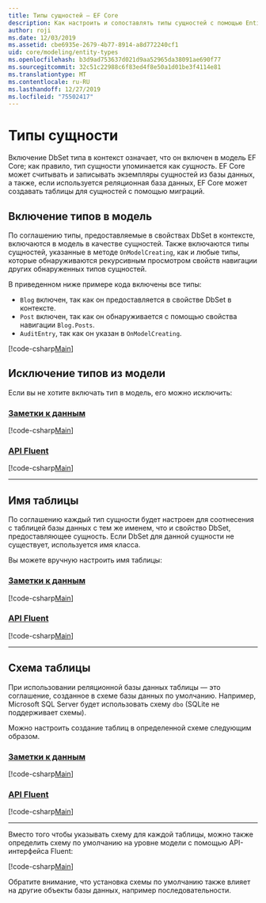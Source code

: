 ```yaml
---
title: Типы сущностей — EF Core
description: Как настроить и сопоставлять типы сущностей с помощью Entity Framework Core
author: roji
ms.date: 12/03/2019
ms.assetid: cbe6935e-2679-4b77-8914-a8d772240cf1
uid: core/modeling/entity-types
ms.openlocfilehash: b3d9ad753637d021d9aa52965da38091ae690f77
ms.sourcegitcommit: 32c51c22988c6f83ed4f8e50a1d01be3f4114e81
ms.translationtype: MT
ms.contentlocale: ru-RU
ms.lasthandoff: 12/27/2019
ms.locfileid: "75502417"
---
```

# <a name="entity-types"></a>Типы сущности

Включение DbSet типа в контекст означает, что он включен в модель EF Core; как правило, тип сущности упоминается как *сущность*. EF Core может считывать и записывать экземпляры сущностей из базы данных, а также, если используется реляционная база данных, EF Core может создавать таблицы для сущностей с помощью миграций.

## <a name="including-types-in-the-model"></a>Включение типов в модель

По соглашению типы, предоставляемые в свойствах DbSet в контексте, включаются в модель в качестве сущностей. Также включаются типы сущностей, указанные в методе `OnModelCreating`, как и любые типы, которые обнаруживаются рекурсивным просмотром свойств навигации других обнаруженных типов сущностей.

В приведенном ниже примере кода включены все типы:

* `Blog` включен, так как он предоставляется в свойстве DbSet в контексте.
* `Post` включен, так как он обнаруживается с помощью свойства навигации `Blog.Posts`.
* `AuditEntry`, так как он указан в `OnModelCreating`.

[!code-csharp[Main](../../../samples/core/Modeling/Conventions/EntityTypes.cs?name=EntityTypes&highlight=3,7,16)]

## <a name="excluding-types-from-the-model"></a>Исключение типов из модели

Если вы не хотите включать тип в модель, его можно исключить:

### <a name="data-annotationstabdata-annotations"></a>[Заметки к данным](#tab/data-annotations)

[!code-csharp[Main](../../../samples/core/Modeling/DataAnnotations/IgnoreType.cs?name=IgnoreType&highlight=1)]

### <a name="fluent-apitabfluent-api"></a>[API Fluent](#tab/fluent-api)

[!code-csharp[Main](../../../samples/core/Modeling/FluentAPI/IgnoreType.cs?name=IgnoreType&highlight=3)]

***

## <a name="table-name"></a>Имя таблицы

По соглашению каждый тип сущности будет настроен для соотнесения с таблицей базы данных с тем же именем, что и свойство DbSet, предоставляющее сущность. Если DbSet для данной сущности не существует, используется имя класса.

Вы можете вручную настроить имя таблицы:

### <a name="data-annotationstabdata-annotations"></a>[Заметки к данным](#tab/data-annotations)

[!code-csharp[Main](../../../samples/core/Modeling/DataAnnotations/TableName.cs?Name=TableName&highlight=1)]

### <a name="fluent-apitabfluent-api"></a>[API Fluent](#tab/fluent-api)

[!code-csharp[Main](../../../samples/core/Modeling/FluentAPI/TableName.cs?Name=TableName&highlight=3-4)]

***

## <a name="table-schema"></a>Схема таблицы

При использовании реляционной базы данных таблицы — это соглашение, созданное в схеме базы данных по умолчанию. Например, Microsoft SQL Server будет использовать схему `dbo` (SQLite не поддерживает схемы).

Можно настроить создание таблиц в определенной схеме следующим образом.

### <a name="data-annotationstabdata-annotations"></a>[Заметки к данным](#tab/data-annotations)

[!code-csharp[Main](../../../samples/core/Modeling/DataAnnotations/TableNameAndSchema.cs?name=TableNameAndSchema&highlight=1)]

### <a name="fluent-apitabfluent-api"></a>[API Fluent](#tab/fluent-api)

[!code-csharp[Main](../../../samples/core/Modeling/FluentAPI/TableNameAndSchema.cs?name=TableNameAndSchema&highlight=3-4)]

***

Вместо того чтобы указывать схему для каждой таблицы, можно также определить схему по умолчанию на уровне модели с помощью API-интерфейса Fluent:

[!code-csharp[Main](../../../samples/core/Modeling/FluentAPI/DefaultSchema.cs?name=DefaultSchema&highlight=3)]

Обратите внимание, что установка схемы по умолчанию также влияет на другие объекты базы данных, например последовательности.
